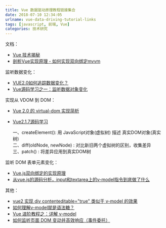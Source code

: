 ```yaml
---
title: Vue 数据驱动原理教程链接集合
date: 2018-07-10 12:34:05
urlname: vue-data-driving-tutorial-links
tags: [javascript, 前端, Vue]
categories: 技术研究
---
```


文档：
- [Vue 技术揭秘](https://github.com/ustbhuangyi/vue-analysis)
- [剖析Vue实现原理 - 如何实现双向绑定mvvm](https://github.com/DMQ/mvvm)

<!-- more -->

监听数据变化：
- [VUE2.0如何追踪数据变化？](https://www.jianshu.com/p/a86a9a377c85)
- [Vue源码学习之一：监听数据对象变化](https://www.jianshu.com/p/311bb4541336)

实现从 VDOM 到 DOM：
- [Vue 2.0 的 virtual-dom 实现简析](https://github.com/DDFE/DDFE-blog/issues/18)
- [Vue2.1.7源码学习](http://hcysun.me/2017/03/03/Vue%E6%BA%90%E7%A0%81%E5%AD%A6%E4%B9%A0/?nsukey=uNLdASBFj%2FX10MlVD2RJX77Wnt13nx%2FH6ZVE1t65sDrd02q9RSH6MjRyIoAYE9jBDbkUWtjTlTEDKaox7OTe%2FrjTXOZNHNQ%2Fhbuptv0Gh%2BTnPWuM6Gz23NfBcXVHH98iRRWmVzvD4S64LQ37%2BspyYUVNC9%2Bzt7UOB3145ltgz5k%3D#%E6%B3%A8%E9%87%8D%E5%A4%A7%E4%BD%93%E6%A1%86%E6%9E%B6%EF%BC%8C%E4%BB%8E%E5%AE%8F%E8%A7%82%E5%88%B0%E5%BE%AE%E8%A7%82)

    一、createElement(): 用 JavaScript对象(虚拟树) 描述 真实DOM对象(真实树)<br>
    二、diff(oldNode, newNode) : 对比新旧两个虚拟树的区别，收集差异<br>
    三、patch() : 将差异应用到真实DOM树

监听 DOM 表单元素变化：
- [Vue.js双向绑定的实现原理](https://www.cnblogs.com/kidney/p/6052935.html)
- [从vue.js的源码分析，input和textarea上的v-model指令到底做了什么](https://www.cnblogs.com/Eden-cola/p/vue-v-model-with-input.html)

其他：
- [vue2 实现 div contenteditable="true" 类似于 v-model 的效果](https://segmentfault.com/a/1190000008261449)
- [
如何理解v-model就是语法糖？](https://segmentfault.com/a/1190000007662815)
- [Vue 进阶教程之：详解 v-model](https://www.jianshu.com/p/4147d3ed2e60)
- [如何监听页面 DOM 变动并高效响应（事件委托）](https://hijiangtao.github.io/2017/08/03/How-to-Manipulate-DOM-Effectively/)
